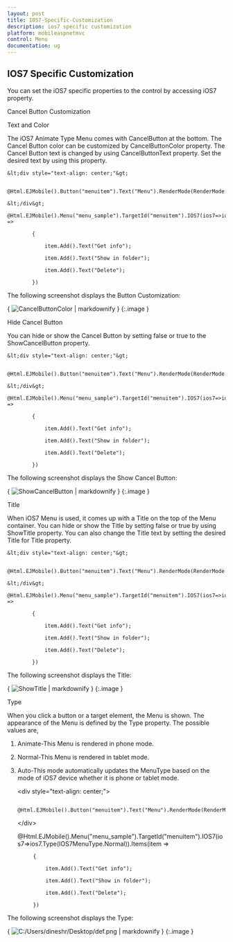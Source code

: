 ```yaml
---
layout: post
title: IOS7-Specific-Customization
description: ios7 specific customization
platform: mobileaspnetmvc
control: Menu
documentation: ug
---
```


## IOS7 Specific Customization

You can set the iOS7 specific properties to the control by accessing iOS7 property.

Cancel Button Customization

Text and Color

The iOS7 Animate Type Menu comes with CancelButton at the bottom. The Cancel Button color can be customized by CancelButtonColor property. The Cancel Button text is changed by using CancelButtonText property. Set the desired text by using this property.

    &lt;div style="text-align: center;"&gt;

        @Html.EJMobile().Button("menuitem").Text("Menu").RenderMode(RenderMode.IOS7)

    &lt;/div&gt;

    @Html.EJMobile().Menu("menu_sample").TargetId("menuitem").IOS7(ios7=>ios7.CancelButtonColor(IOS7ButtonColor.Red).CancelButtonText("Cancel")).Items(item =>

            {

                item.Add().Text("Get info");

                item.Add().Text("Show in folder");

                item.Add().Text("Delete");

            })

The following screenshot displays the Button Customization:

{ ![CancelButtonColor](IOS7-Specific-Customization_images/IOS7-Specific-Customization_img1.png) | markdownify }
{:.image }


Hide Cancel Button

You can hide or show the Cancel Button by setting false or true to the ShowCancelButton property.

    &lt;div style="text-align: center;"&gt;

        @Html.EJMobile().Button("menuitem").Text("Menu").RenderMode(RenderMode.IOS7)

    &lt;/div&gt;

    @Html.EJMobile().Menu("menu_sample").TargetId("menuitem").IOS7(ios7=>ios7.ShowCancelButton(false)).Items(item =>

            {

                item.Add().Text("Get info");

                item.Add().Text("Show in folder");

                item.Add().Text("Delete");

            })

The following screenshot displays the Show Cancel Button:

{ ![ShowCancelButton](IOS7-Specific-Customization_images/IOS7-Specific-Customization_img2.png) | markdownify }
{:.image }


Title

When iOS7 Menu is used, it comes up with a Title on the top of the Menu container. You can hide or show the Title by setting false or true by using ShowTitle property. You can also change the Title text by setting the desired Title for Title property.

    &lt;div style="text-align: center;"&gt;

        @Html.EJMobile().Button("menuitem").Text("Menu").RenderMode(RenderMode.IOS7)

    &lt;/div&gt;

    @Html.EJMobile().Menu("menu_sample").TargetId("menuitem").IOS7(ios7=>ios7.ShowTitle(false)).Items(item =>

            {

                item.Add().Text("Get info");

                item.Add().Text("Show in folder");

                item.Add().Text("Delete");

            })



The following screenshot displays the Title:

{ ![ShowTitle](IOS7-Specific-Customization_images/IOS7-Specific-Customization_img3.png) | markdownify }
{:.image }


Type

When you click a button or a target element, the Menu is shown. The appearance of the Menu is defined by the Type property. The possible values are,

1. Animate-This Menu is rendered in phone mode.
2.  Normal-This Menu is rendered in tablet mode.
3. Auto-This mode automatically updates the MenuType based on the mode of iOS7 device whether it is phone or tablet mode.





    &lt;div style="text-align: center;"&gt;

        @Html.EJMobile().Button("menuitem").Text("Menu").RenderMode(RenderMode.IOS7)

    &lt;/div&gt;

    @Html.EJMobile().Menu("menu_sample").TargetId("menuitem").IOS7(ios7=>ios7.Type(IOS7MenuType.Normal)).Items(item =>

            {

                item.Add().Text("Get info");

                item.Add().Text("Show in folder");

                item.Add().Text("Delete");

            })

 The following screenshot displays the Type:

{ ![C:/Users/dineshr/Desktop/def.png](IOS7-Specific-Customization_images/IOS7-Specific-Customization_img4.png) | markdownify }
{:.image }


